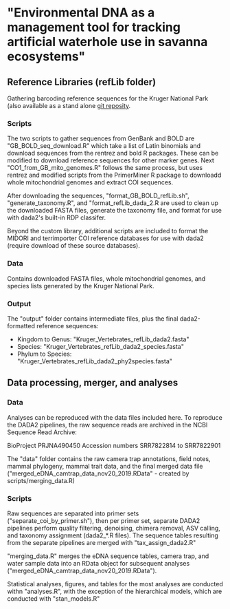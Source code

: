 # "Environmental DNA as a management tool for tracking artificial waterhole use in savanna ecosystems"


## Reference Libraries (refLib folder)

Gathering barcoding reference sequences for the Kruger National Park (also available as a stand alone [git reposity](https://github.com/maxfarrell/KNP_refLib).

### Scripts

The two scripts to gather sequences from GenBank and BOLD are "GB_BOLD_seq_download.R" which take a list of Latin binomials and download sequences from the rentrez and bold R packages. These can be modified to download reference sequences for other marker genes. Next "CO1_from_GB_mito_genomes.R" follows the same process, but uses rentrez and modified scripts from the PrimerMiner R package to downloadd whole mitochondrial genomes and extract COI sequences.

After downloading the sequences, "format_GB_BOLD_refLib.sh", "generate_taxonomy.R", and "format_refLib_dada_2.R are used to clean up the downloaded FASTA files, generate the taxonomy file, and format for use with dada2's built-in RDP classifer.

Beyond the custom library, additional scripts are included to format the MIDORI and terrimporter COI reference databases for use with dada2 (require download of these source databases).


### Data

Contains downloaded FASTA files, whole mitochondrial genomes, and species lists generated by the Kruger National Park.

### Output

The "output" folder contains intermediate files, plus the final dada2-formatted reference sequences:

- Kingdom to Genus: "Kruger_Vertebrates_refLib_dada2.fasta"
- Species: "Kruger_Vertebrates_refLib_dada2_species.fasta"
- Phylum to Species: "Kruger_Vertebrates_refLib_dada2_phy2species.fasta"


## Data processing, merger, and analyses

### Data

Analyses can be reproduced with the data files included here. To reproduce the DADA2 pipelines, the raw sequence reads are archived in the NCBI Sequence Read Archive:

BioProject PRJNA490450
Accession numbers SRR7822814 to SRR7822901

The "data" folder contains the raw camera trap annotations, field notes, mammal phylogeny, mammal trait data, and the final merged data file ("merged_eDNA_camtrap_data_nov20_2019.RData" - created by scripts/merging_data.R)


### Scripts 

Raw sequences are separated into primer sets ("separate_coi_by_primer.sh"), then per primer set, separate DADA2 pipelines perform quality filtering, denoising, chimera removal, ASV calling, and taxonomy assignment (dada2_*.R files). The sequence tables resulting from the separate pipelines are merged with "tax_assign_dada2.R"


"merging_data.R" merges the eDNA sequence tables, camera trap, and water sample data into an RData object for subsequent analyses ("merged_eDNA_camtrap_data_nov20_2019.RData").

Statistical analyses, figures, and tables for the most analyses are conducted withn "analyses.R", with the exception of the hierarchical models, which are conducted with "stan_models.R"


